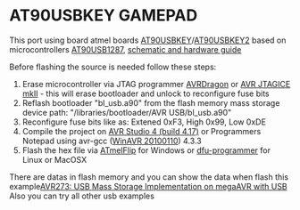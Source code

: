 AT90USBKEY GAMEPAD
==================

This port using board atmel boards [AT90USBKEY][1]/[AT90USBKEY2][1]
based on microcontrollers [AT90USB1287][2], [schematic and hardware guide][3]

Before flashing the source is needed follow these steps:

1. Erase microcontroller via JTAG programmer [AVRDragon][4] or [AVR JTAGICE mkII][5] - this will erase bootloader and unlock to reconfigure fuse bits
2. Reflash bootloader "bl_usb.a90" from the flash memory mass storage device path: "/libraries/bootloader/AVR USB/bl_usb.a90"
3. Reconfigure fuse bits like as: Extened 0xF3, High 0x99, Low 0xDE
4. Compile the project on [AVR Studio 4 (build 4.17)][6] or Programmers Notepad using avr-gcc ([WinAVR 20100110][7]) 4.3.3
5. Flash the hex file via [ATmelFlip][8] for Windows or [dfu-programmer][9] for Linux or MacOSX


There are datas in flash memory and you can show the data when flash this example[AVR273: USB Mass Storage Implementation on megaAVR with USB][10]
Also you can try all other usb examples


[1]: http://www.atmel.com/tools/at90usbkey.aspx
[2]: http://www.atmel.com/images/doc7593.pdf
[3]: http://www.atmel.com/Images/doc7627.pdf
[4]: http://www.atmel.com/tools/avrdragon.aspx
[5]: http://www.atmel.com/tools/avrjtagicemkii.aspx
[6]: http://www.atmel.com/dyn/resources/prod_documents/AvrStudio417Setup.exe
[7]: https://sourceforge.net/projects/winavr/files/WinAVR/20100110/WinAVR-20100110-install.exe/download
[8]: http://www.atmel.com/tools/flip.aspx
[9]: http://dfu-programmer.github.io/
[10]: http://www.atmel.com/tools/at90usbkey.aspx?tab=documents
